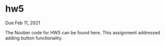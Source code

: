 # hw5

Due Feb 11, 2021
<br>
<p>The Noober code for HW5 can be found here. This assignment addressed adding button functionality.<p>
